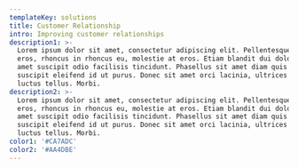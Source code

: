 ```yaml
---
templateKey: solutions
title: Customer Relationship
intro: Improving customer relationships
description1: >-
  Lorem ipsum dolor sit amet, consectetur adipiscing elit. Pellentesque purus
  eros, rhoncus in rhoncus eu, molestie at eros. Etiam blandit dui dolor, sit
  amet suscipit odio facilisis tincidunt. Phasellus sit amet diam quis eros
  suscipit eleifend id ut purus. Donec sit amet orci lacinia, ultrices arcu nec,
  luctus tellus. Morbi.
description2: >-
  Lorem ipsum dolor sit amet, consectetur adipiscing elit. Pellentesque purus
  eros, rhoncus in rhoncus eu, molestie at eros. Etiam blandit dui dolor, sit
  amet suscipit odio facilisis tincidunt. Phasellus sit amet diam quis eros
  suscipit eleifend id ut purus. Donec sit amet orci lacinia, ultrices arcu nec,
  luctus tellus. Morbi.
color1: '#CA7ADC'
color2: '#AA4DBE'
---
```



